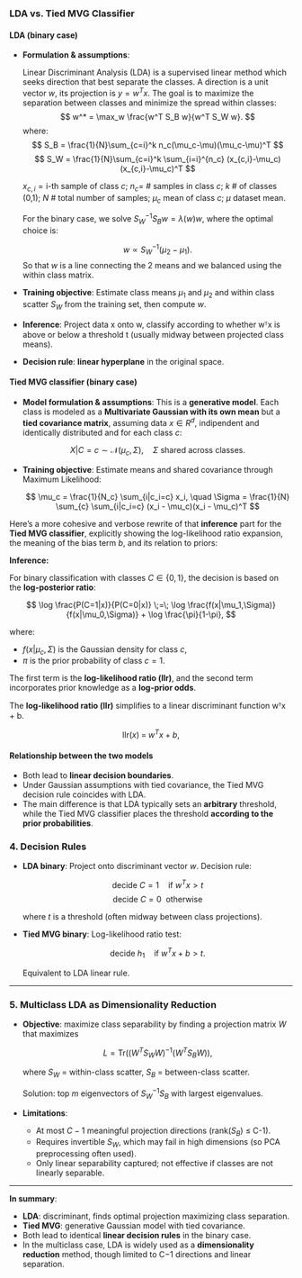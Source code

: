 ### **LDA vs. Tied MVG Classifier**

#### **LDA (binary case)**

* **Formulation & assumptions**:

  Linear Discriminant Analysis (LDA) is a supervised linear method which seeks direction that best separate the classes.
  A direction is a unit vector $w$, its projection is $y=w^Tx$. The goal is to maximize the separation between classes
  and minimize the spread within classes:
  $$
  w^* = \max_w \frac{w^T S_B w}{w^T S_W w}.
  $$
  where:
  $$
  S_B = \frac{1}{N}\sum_{c=i}^k n_c(\mu_c-\mu)(\mu_c-\mu)^T
  $$
  $$
  S_W = \frac{1}{N}\sum_{c=i}^k \sum_{i=i}^{n_c} (x_{c,i}-\mu_c)(x_{c,i}-\mu_c)^T
  $$

  $x_{c,i}=\text{i-th}$ sample of class $c$; $n_c=$ # samples in class $c$; $k$ # of classes (0,1); $N$ # total number
  of samples; $\mu_c$ mean of class $c$; $\mu$ dataset mean.

  For the binary case, we solve $S_W^{-1}S_Bw=\lambda(w)w$, where the optimal choice is:

  $$
  w \propto S_W^{-1} (\mu_2 - \mu_1).
  $$
  So that $w$ is a line connecting the 2 means and we balanced using the within class matrix.
* **Training objective**:
  Estimate class means $\mu_1$ and $\mu_2$ and within class scatter $S_W$ from the training set, then compute $w$.
* **Inference**:
  Project data x onto w, classify according to whether wᵀx is above or below a threshold t (usually midway between
  projected class means).

* **Decision rule**: **linear hyperplane** in the original space.

#### **Tied MVG classifier (binary case)**

* **Model formulation & assumptions**:
  This is a **generative model**. Each class is modeled as a **Multivariate Gaussian with its own mean** but a **tied
  covariance matrix**, assuming data $x \in R^d$, indipendent and identically distributed and for each class $c$:

  $$
  X|C=c \sim \mathcal{N}(\mu_c, \Sigma), \quad \Sigma \text{ shared across classes}.
  $$

* **Training objective**:
  Estimate means and shared covariance through Maximum Likelihood:

  $$
  \mu_c = \frac{1}{N_c} \sum_{i|c_i=c} x_i, \quad
  \Sigma = \frac{1}{N} \sum_{c} \sum_{i|c_i=c} (x_i - \mu_c)(x_i - \mu_c)^T
  $$


Here’s a more cohesive and verbose rewrite of that **inference** part for the **Tied MVG classifier**, explicitly showing the log-likelihood ratio expansion, the meaning of the bias term $b$, and its relation to priors:

**Inference:**

For binary classification with classes $C \in \{0,1\}$, the decision is based on the **log-posterior ratio**:

$$
\log \frac{P(C=1|x)}{P(C=0|x)} \;=\; \log \frac{f(x|\mu_1,\Sigma)}{f(x|\mu_0,\Sigma)} + \log \frac{\pi}{1-\pi},
$$

where:

* $f(x|\mu_c,\Sigma)$ is the Gaussian density for class $c$,
* $\pi$ is the prior probability of class $c=1$.

The first term is the **log-likelihood ratio (llr)**, and the second term incorporates prior knowledge as a **log-prior odds**.

The **log-likelihood ratio (llr)** simplifies to a linear discriminant function wᵀx + b.

$$
\text{llr}(x) \;=\; w^T x + b,
$$

#### **Relationship between the two models**

* Both lead to **linear decision boundaries**.
* Under Gaussian assumptions with tied covariance, the Tied MVG decision rule coincides with LDA.
* The main difference is that LDA typically sets an **arbitrary** threshold, while the Tied MVG classifier places the threshold **according to the prior probabilities**.


### **4. Decision Rules**

* **LDA binary**:
  Project onto discriminant vector $w$.
  Decision rule:

  $$
  \text{decide } C=1 \quad \text{if } w^T x > t 
  $$
  $$
  \text{decide } C=0 \ \ \text{otherwise } 
  $$

  where $t$ is a threshold (often midway between class projections).

* **Tied MVG binary**:
  Log-likelihood ratio test:

  $$
  \text{decide } h_1 \quad \text{if } w^T x + b > t.
  $$

  Equivalent to LDA linear rule.

---

### **5. Multiclass LDA as Dimensionality Reduction**

* **Objective**: maximize class separability by finding a projection matrix $W$ that maximizes

  $$
  L = \text{Tr}((W^T S_W W)^{-1} (W^T S_B W)),
  $$

  where $S_W$ = within-class scatter, $S_B$ = between-class scatter.

  Solution: top *m* eigenvectors of $S_W^{-1}S_B$ with largest eigenvalues.

* **Limitations**:

    * At most $C-1$ meaningful projection directions (rank($S_B$) ≤ C-1).
    * Requires invertible $S_W$, which may fail in high dimensions (so PCA preprocessing often used).
    * Only linear separability captured; not effective if classes are not linearly separable.

---

**In summary**:

* **LDA**: discriminant, finds optimal projection maximizing class separation.
* **Tied MVG**: generative Gaussian model with tied covariance.
* Both lead to identical **linear decision rules** in the binary case.
* In the multiclass case, LDA is widely used as a **dimensionality reduction** method, though limited to C−1 directions
  and linear separation.


